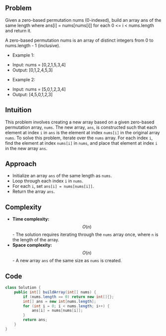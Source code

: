 ## Problem
Given a zero-based permutation nums (0-indexed), build an array ans of the same length where ans[i] = nums[nums[i]] for each 0 <= i < nums.length and return it.

A zero-based permutation nums is an array of distinct integers from 0 to nums.length - 1 (inclusive).



- Example 1:
* Input: nums = [0,2,1,5,3,4]
* Output: [0,1,2,4,5,3]
- Example 2:

* Input: nums = [5,0,1,2,3,4]
* Output: [4,5,0,1,2,3]
## Intuition

This problem involves creating a new array based on a given zero-based permutation array, `nums`. The new array, `ans`,
is constructed such that each element at index `i` in `ans` is the element at index `nums[i]` in the original
array `nums`.
To solve this problem, iterate over the `nums` array. For each index `i`, find the element at index `nums[i]` in `nums`,
and place that element at index `i` in the new array `ans`.

## Approach

- Initialize an array `ans` of the same length as `nums`.
- Loop through each index `i` in `nums`.
- For each `i`, set `ans[i] = nums[nums[i]]`.
- Return the array `ans`.

## Complexity

- **Time complexity:** $$O(n)$$ - The solution requires iterating through the `nums` array once, where `n` is the length
  of the array.
- **Space complexity:** $$O(n)$$ - A new array `ans` of the same size as `nums` is created.

## Code

```java
class Solution {
    public int[] buildArray(int[] nums) {
        if (nums.length == 0) return new int[]{};
        int[] ans = new int[nums.length];
        for (int i = 0; i < nums.length; i++) {
            ans[i] = nums[nums[i]];
        }
        return ans;
    }
}
```

